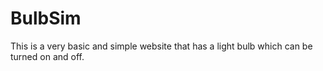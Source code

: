 # BulbSim
This is a very basic and simple website that has a light bulb which can be turned on and off.
